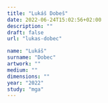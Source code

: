 ```yaml
---
title: "Lukáš Dobeš"
date: 2022-06-24T15:02:56+02:00
description: ""
draft: false
url: "lukas-dobec"

name: "Lukáš"
surname: "Dobec"
artwork: ""
medium: ""
dimensions: ""
year: "2022"
study: "mga"
---
```

